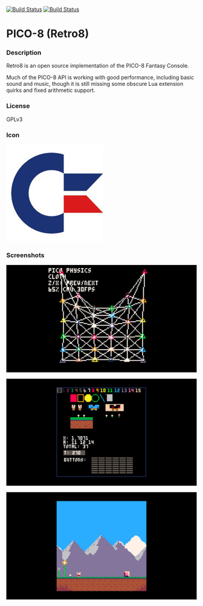 [![Build Status](https://travis-ci.org/kodi-game/game.libretro.retro8.svg?branch=master)](https://travis-ci.org/kodi-game/game.libretro.retro8)
[![Build Status](https://ci.appveyor.com/api/projects/status/github/kodi-game/game.libretro.retro8?svg=true)](https://ci.appveyor.com/project/kodi-game/game-libretro-retro8)

# PICO-8 (Retro8)

### Description
Retro8 is an open source implementation of the PICO-8 Fantasy Console.

Much of the PICO-8 API is working with good performance, including basic sound and music, though it is still missing some obscure Lua extension quirks and fixed arithmetic support.

### License
GPLv3

### Icon

![Icon](game.libretro.retro8/resources/icon.png)

### Screenshots

![Screenshot](game.libretro.retro8/resources/screenshot-01.jpg)

![Screenshot](game.libretro.retro8/resources/screenshot-02.jpg)

![Screenshot](game.libretro.retro8/resources/screenshot-03.jpg)


